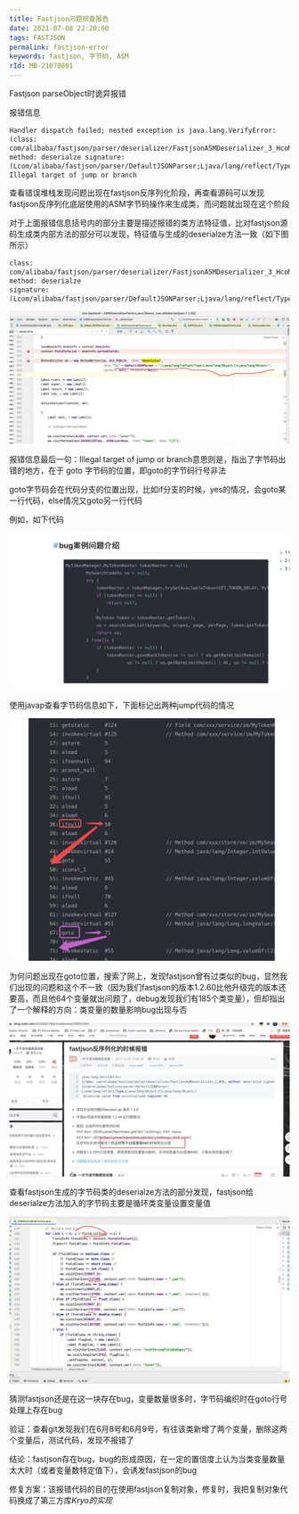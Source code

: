 ```yaml
---
title: Fastjson问题排查报告
date: 2021-07-08 22:20:00
tags: FASTJSON
permalink: fastjson-error
keywords: fastjson, 字节码, ASM
rId: MB-21070801
---
```


Fastjson parseObject时诡异报错



报错信息

```
Handler dispatch failed; nested exception is java.lang.VerifyError: (class: com/alibaba/fastjson/parser/deserializer/FastjsonASMDeserializer_3_HcoMeeting, method: deserialze signature: (Lcom/alibaba/fastjson/parser/DefaultJSONParser;Ljava/lang/reflect/Type;Ljava/lang/Object;I)Ljava/lang/Object;) Illegal target of jump or branch
```

查看错误堆栈发现问题出现在fastjson反序列化阶段，再查看源码可以发现fastjson反序列化底层使用的ASM字节码操作来生成类，而问题就出现在这个阶段

对于上面报错信息括号内的部分主要是描述报错的类方法特征值，比对fastjson源码生成类内部方法的部分可以发现，特征值与生成的deserialze方法一致（如下图所示）

```
class: com/alibaba/fastjson/parser/deserializer/FastjsonASMDeserializer_3_HcoMeeting
method: deserialze
signature: (Lcom/alibaba/fastjson/parser/DefaultJSONParser;Ljava/lang/reflect/Type;Ljava/lang/Object;I)Ljava/lang/Object;)
```

![img](../static/fastjson-1.png)



报错信息最后一句：Illegal target of jump or branch意思则是，指出了字节码出错的地方，在于 goto 字节码的位置，即goto的字节码行号非法

goto字节码会在代码分支的位置出现，比如if分支的时候，yes的情况，会goto某一行代码，else情况又goto另一行代码

例如，如下代码

![png2](../static/fastjson-2.png)

使用javap查看字节码信息如下，下面标记出两种jump代码的情况

![png3](../static/fastjson-3.png)



为何问题出现在goto位置，搜索了网上，发现fastjson曾有过类似的bug，显然我们出现的问题和这个不一致（因为我们fastjson的版本1.2.60比他升级完的版本还要高，而且他64个变量就出问题了，debug发现我们有185个类变量），但却指出了一个解释的方向：类变量的数量影响bug出现与否

![png4](../static/fastjson-4.png)

查看fastjson生成的字节码类的deserialze方法的部分发现，fastjson给deserialze方法加入的字节码主要是循环类变量设置变量值

![png5](../static/fastjson-5.png)



猜测fastjson还是在这一块存在bug，变量数量很多时，字节码编织时在goto行号处理上存在bug

验证：查看git发现我们在6月8号和6月9号，有往该类新增了两个变量，删除这两个变量后，测试代码，发现不报错了

结论：fastjson存在bug，bug的形成原因，在一定的置信度上认为当类变量数量太大时（或者变量数特定值下），会诱发fastjson的bug

修复方案：该报错代码的目的在使用fastjson复制对象，修复时，我把复制对象代码换成了第三方库*Kryo的实现*